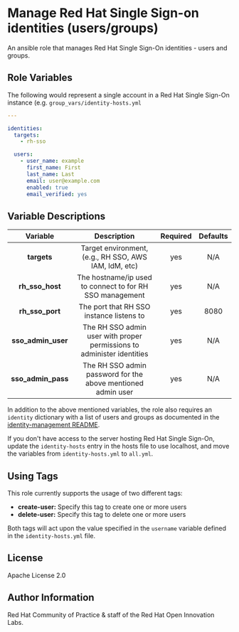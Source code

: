 Manage Red Hat Single Sign-on identities (users/groups)
=======================================================

An ansible role that manages Red Hat Single Sign-On identities - users and groups.


Role Variables                                                                                                        
--------------

The following would represent a single account in a Red Hat Single Sign-On instance (e.g. `group_vars/identity-hosts.yml`

```yaml
---                                                        

identities:
  targets:
    - rh-sso

  users:
    - user_name: example
      first_name: First
      last_name: Last
      email: user@example.com
      enabled: true
      email_verified: yes
```

Variable Descriptions
---------------------

| Variable | Description | Required | Defaults |
|:--------:|:-----------:|:--------:|:--------:|
|**targets**|Target environment, (e.g., RH SSO, AWS IAM, IdM, etc)|yes|N/A|
|**rh_sso_host**|The hostname/ip used to connect to for RH SSO management|yes|N/A|
|**rh_sso_port**|The port that RH SSO instance listens to |yes|8080|
|**sso_admin_user**|The RH SSO admin user with proper permissions to administer identities|yes|N/A|
|**sso_admin_pass**|The RH SSO admin password for the above mentioned admin user|yes|N/A|

In addition to the above mentioned variables, the role also requires an `identity` dictionary with a list of users and groups as documented in the [identity-management README](../README.md).

If you don't have access to the server hosting Red Hat Single Sign-On, update the `identity-hosts` entry in the hosts file to use localhost, and move the variables from `identity-hosts.yml` to `all.yml`.


Using Tags
----------

This role currently supports the usage of two different tags:

- **create-user:** Specify this tag to create one or more users
- **delete-user:** Specify this tag to delete one or more users

Both tags will act upon the value specified in the `username` variable defined in the `identity-hosts.yml` file.


License
-------

Apache License 2.0


Author Information
------------------

Red Hat Community of Practice & staff of the Red Hat Open Innovation Labs.

